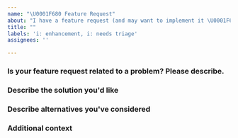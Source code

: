 ```yaml
---
name: "\U0001F680 Feature Request"
about: "I have a feature request (and may want to implement it \U0001F642)."
title: ""
labels: 'i: enhancement, i: needs triage'
assignees: ''

---
```


### Is your feature request related to a problem? Please describe.
<!--- A clear and concise description of what the problem is. Ex. I'm always frustrated when [...] -->

### Describe the solution you'd like
<!--- A clear and concise description of what you want to happen. -->

### Describe alternatives you've considered
<!--- A clear and concise description of any alternative solutions or features you've considered. -->

### Additional context
<!--- Add any other context or screenshots about the feature request here. -->
